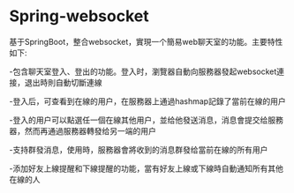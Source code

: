 # Spring-websocket
  基于SpringBoot，整合websocket，實現一个簡易web聊天室的功能。主要特性如下:
  
  -包含聊天室登入、登出的功能。登入时，瀏覽器自動向服務器發起websocket連接，退出時則自動切斷連線
  
  -登入后，可查看到在線的用户，在服務器上通過hashmap記錄了當前在線的用户
  
  -登入的用户可以點選任一個在線其他用户，並给他發送消息，消息會提交给服務器，然而再通過服務器轉發给另一端的用户
  
  -支持群發消息，使用時，服務器會將收到的消息群發给當前在線的所有用户
  
  -添加好友上線提醒和下線提醒的功能，當有好友上線或下線時自動通知所有其他在線的人
  
  
  
